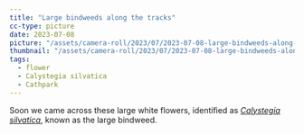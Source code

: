 ```yaml
---
title: "Large bindweeds along the tracks"
cc-type: picture
date: 2023-07-08
picture: "/assets/camera-roll/2023/07/2023-07-08-large-bindweeds-along-the-tracks/20230709_005856122_iOS.jpg"
thumbnail: "/assets/camera-roll/2023/07/2023-07-08-large-bindweeds-along-the-tracks/20230709_005856122_iOS-thumbnail.jpg"
tags:
  - flower
  - Calystegia silvatica
  - Cathpark
---
```

Soon we came across these large white flowers, identified as *[Calystegia silvatica](calystegia-silvatica)*, known as the large bindweed.
